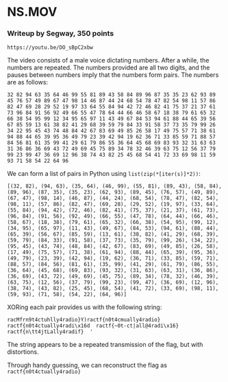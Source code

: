 # NS.MOV

### Writeup by Segway, 350 points

`https://youtu.be/DO_sBpC2xbw`

The video consists of a male voice dictating numbers. After a while, the numbers are repeated.
The numbers provided are all two digits, and the pauses between numbers imply that the numbers form pairs.
The numbers are as follows:

```
32 82 94 63 35 64 46 99 55 81 89 43 58 84 89 96 87 35 35 23 62 93 89 45 76 57 49 89 67 47 98 14 46 87 44 24 68 54 78 47 82 54 98 11 57 86 82 47 69 28 29 52 19 97 33 64 55 84 94 42 72 46 82 41 75 37 21 37 61 73 96 84 91 56 92 49 66 55 47 78 64 44 66 46 58 67 18 38 79 61 65 32 66 38 54 95 99 12 34 95 65 97 11 43 49 67 84 53 94 61 88 44 65 39 56 67 85 59 13 61 38 82 41 29 68 39 59 79 84 33 91 58 37 73 35 79 99 26 34 22 95 45 43 74 48 84 42 67 83 69 49 85 26 58 17 49 75 57 71 38 61 94 88 44 65 39 95 36 49 79 23 39 42 94 19 62 36 71 33 85 59 71 88 57 84 56 81 61 35 99 41 29 61 79 86 55 36 64 45 68 69 83 93 32 31 63 63 31 36 86 36 69 43 72 49 69 45 75 89 34 78 32 46 39 63 75 12 56 37 79 99 23 99 47 36 69 12 96 38 74 43 82 25 45 68 54 41 72 33 69 98 11 59 93 71 58 54 22 64 96
```

We can form a list of pairs in Python using `list(zip(*[iter(s)]*2))`:

```
[(32, 82), (94, 63), (35, 64), (46, 99), (55, 81), (89, 43), (58, 84), (89, 96), (87, 35), (35, 23), (62, 93), (89, 45), (76, 57), (49, 89), (67, 47), (98, 14), (46, 87), (44, 24), (68, 54), (78, 47), (82, 54), (98, 11), (57, 86), (82, 47), (69, 28), (29, 52), (19, 97), (33, 64), (55, 84), (94, 42), (72, 46), (82, 41), (75, 37), (21, 37), (61, 73), (96, 84), (91, 56), (92, 49), (66, 55), (47, 78), (64, 44), (66, 46), (58, 67), (18, 38), (79, 61), (65, 32), (66, 38), (54, 95), (99, 12), (34, 95), (65, 97), (11, 43), (49, 67), (84, 53), (94, 61), (88, 44), (65, 39), (56, 67), (85, 59), (13, 61), (38, 82), (41, 29), (68, 39), (59, 79), (84, 33), (91, 58), (37, 73), (35, 79), (99, 26), (34, 22), (95, 45), (43, 74), (48, 84), (42, 67), (83, 69), (49, 85), (26, 58), (17, 49), (75, 57), (71, 38), (61, 94), (88, 44), (65, 39), (95, 36), (49, 79), (23, 39), (42, 94), (19, 62), (36, 71), (33, 85), (59, 71), (88, 57), (84, 56), (81, 61), (35, 99), (41, 29), (61, 79), (86, 55), (36, 64), (45, 68), (69, 83), (93, 32), (31, 63), (63, 31), (36, 86), (36, 69), (43, 72), (49, 69), (45, 75), (89, 34), (78, 32), (46, 39), (63, 75), (12, 56), (37, 79), (99, 23), (99, 47), (36, 69), (12, 96), (38, 74), (43, 82), (25, 45), (68, 54), (41, 72), (33, 69), (98, 11), (59, 93), (71, 58), (54, 22), (64, 96)]
```

XORing each pair provides us with the following string:
```
racMfrn9t4ctuhlly4radio}Y)ractf{n0t4cmually4radio}  ractf{n0t4ctually4radi\x16d  ractf{~0t-ct|all@4radi\x16}  ractf{n\tt4jtLally4radif}  '
```

The string appears to be a repeated transmission of the flag, but with distortions.

Through handy guessing, we can reconstruct the flag as `ractf{n0t4ctually4radio}`
